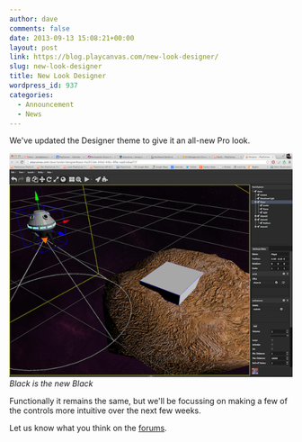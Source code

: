 ```yaml
---
author: dave
comments: false
date: 2013-09-13 15:08:21+00:00
layout: post
link: https://blog.playcanvas.com/new-look-designer/
slug: new-look-designer
title: New Look Designer
wordpress_id: 937
categories:
  - Announcement
  - News
---
```


We've updated the Designer theme to give it an all-new Pro look.

[![New Designer Theme](/assets/media/theme.png)](/assets/media/theme.png)
<br>_Black is the new Black_

Functionally it remains the same, but we'll be focussing on making a few of the controls more intuitive over the next few weeks.

Let us know what you think on the [forums](https://forum.playcanvas.com/t/new-designer-theme/88).
